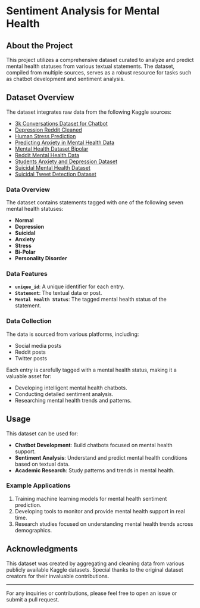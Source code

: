# Sentiment Analysis for Mental Health

## About the Project
This project utilizes a comprehensive dataset curated to analyze and predict mental health statuses from various textual statements. The dataset, compiled from multiple sources, serves as a robust resource for tasks such as chatbot development and sentiment analysis.

## Dataset Overview
The dataset integrates raw data from the following Kaggle sources:
- [3k Conversations Dataset for Chatbot](https://www.kaggle.com/datasets)
- [Depression Reddit Cleaned](https://www.kaggle.com/datasets)
- [Human Stress Prediction](https://www.kaggle.com/datasets)
- [Predicting Anxiety in Mental Health Data](https://www.kaggle.com/datasets)
- [Mental Health Dataset Bipolar](https://www.kaggle.com/datasets)
- [Reddit Mental Health Data](https://www.kaggle.com/datasets)
- [Students Anxiety and Depression Dataset](https://www.kaggle.com/datasets)
- [Suicidal Mental Health Dataset](https://www.kaggle.com/datasets)
- [Suicidal Tweet Detection Dataset](https://www.kaggle.com/datasets)

### Data Overview
The dataset contains statements tagged with one of the following seven mental health statuses:
- **Normal**
- **Depression**
- **Suicidal**
- **Anxiety**
- **Stress**
- **Bi-Polar**
- **Personality Disorder**

### Data Features
- **`unique_id`**: A unique identifier for each entry.
- **`Statement`**: The textual data or post.
- **`Mental Health Status`**: The tagged mental health status of the statement.

### Data Collection
The data is sourced from various platforms, including:
- Social media posts
- Reddit posts
- Twitter posts

Each entry is carefully tagged with a mental health status, making it a valuable asset for:
- Developing intelligent mental health chatbots.
- Conducting detailed sentiment analysis.
- Researching mental health trends and patterns.

## Usage
This dataset can be used for:
- **Chatbot Development**: Build chatbots focused on mental health support.
- **Sentiment Analysis**: Understand and predict mental health conditions based on textual data.
- **Academic Research**: Study patterns and trends in mental health.

### Example Applications
1. Training machine learning models for mental health sentiment prediction.
2. Developing tools to monitor and provide mental health support in real time.
3. Research studies focused on understanding mental health trends across demographics.

## Acknowledgments
This dataset was created by aggregating and cleaning data from various publicly available Kaggle datasets. Special thanks to the original dataset creators for their invaluable contributions.

---
For any inquiries or contributions, please feel free to open an issue or submit a pull request. 
